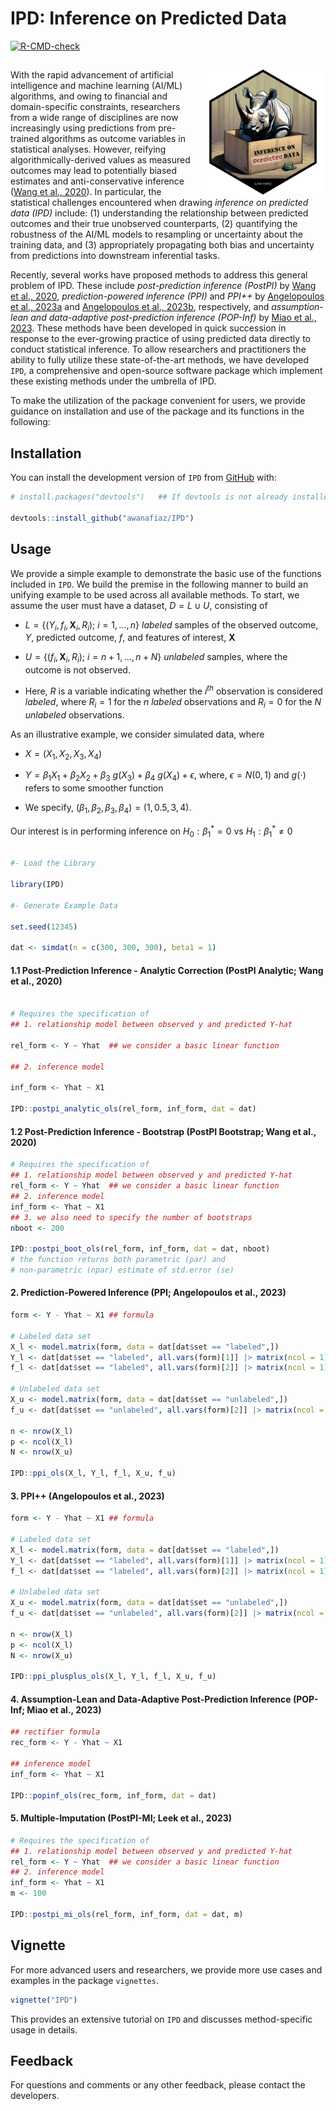 
<!-- README.md is generated from README.Rmd. Please edit that file -->

# IPD: Inference on Predicted Data

<!-- badges: start -->

[![R-CMD-check](https://github.com/awanafiaz/IPD/actions/workflows/R-CMD-check.yaml/badge.svg)](https://github.com/awanafiaz/IPD/actions/workflows/R-CMD-check.yaml)
<!-- badges: end -->

## <img src="man/figures/IPD_LOGO.png" align="right" height="200" style="float:right; height:200px;">

With the rapid advancement of artificial intelligence and machine
learning (AI/ML) algorithms, and owing to financial and domain-specific
constraints, researchers from a wide range of disciplines are now
increasingly using predictions from pre-trained algorithms as outcome
variables in statistical analyses. However, reifying
algorithmically-derived values as measured outcomes may lead to
potentially biased estimates and anti-conservative inference ([Wang et
al., 2020](https://www.pnas.org/doi/suppl/10.1073/pnas.2001238117)). In
particular, the statistical challenges encountered when drawing
*inference on predicted data (IPD)* include: (1) understanding the
relationship between predicted outcomes and their true unobserved
counterparts, (2) quantifying the robustness of the AI/ML models to
resampling or uncertainty about the training data, and (3) appropriately
propagating both bias and uncertainty from predictions into downstream
inferential tasks.

Recently, several works have proposed methods to address this general
problem of IPD. These include *post-prediction inference (PostPI)* by
[Wang et al.,
2020](https://www.pnas.org/doi/suppl/10.1073/pnas.2001238117),
*prediction-powered inference (PPI)* and *PPI++* by [Angelopoulos et
al., 2023a](https://www.science.org/doi/10.1126/science.adi6000) and
[Angelopoulos et al., 2023b](https://arxiv.org/abs/2311.01453),
respectively, and *assumption-lean and data-adaptive post-prediction
inference (POP-Inf)* by [Miao et al.,
2023](https://arxiv.org/abs/2311.14220). These methods have been
developed in quick succession in response to the ever-growing practice
of using predicted data directly to conduct statistical inference. To
allow researchers and practitioners the ability to fully utilize these
state-of-the-art methods, we have developed `IPD`, a comprehensive and
open-source software package which implement these existing methods
under the umbrella of IPD.

To make the utilization of the package convenient for users, we provide
guidance on installation and use of the package and its functions in the
following:

## Installation

You can install the development version of `IPD` from
[GitHub](https://github.com/) with:

``` r
# install.packages("devtools")   ## If devtools is not already installed

devtools::install_github("awanafiaz/IPD")
```

## Usage

We provide a simple example to demonstrate the basic use of the
functions included in `IPD`. We build the premise in the following
manner to build an unifying example to be used across all available
methods. To start, we assume the user must have a dataset,
$D = L \cup U$, consisting of

- $L = \{(Y_i, f_i, \boldsymbol{X}_i, R_i);\ i = 1, \ldots, n\}$
  *labeled* samples of the observed outcome, $Y$, predicted outcome,
  $f$, and features of interest, $\boldsymbol{X}$

- $U = \{(f_i, \boldsymbol{X}_i, R_i);\ i = n + 1, \ldots, n + N\}$
  *unlabeled* samples, where the outcome is not observed.

- Here, $R$ is a variable indicating whether the $i^{th}$ observation is
  considered *labeled*, where $R_i = 1$ for the $n$ *labeled*
  observations and $R_i = 0$ for the $N$ *unlabeled* observations.

As an illustrative example, we consider simulated data, where

- $X = (X_1, X_2, X_3, X_4)$

- $Y = \beta_1X_1 + \beta_2 X_2 + \beta_3 \ g(X_3) + \beta_4 \ g(X_4) + \epsilon,$
  where, $\epsilon = N(0, 1)$ and $g(\cdot)$ refers to some smoother
  function

- We specify, $(\beta_1, \beta_2, \beta_3, \beta_4) = (1, 0.5, 3, 4)$.

Our interest is in performing inference on $H_0: \beta_1^* = 0$ vs
$H_1: \beta_1^* \ne 0$

``` r

#- Load the Library

library(IPD)

#- Generate Example Data

set.seed(12345)

dat <- simdat(n = c(300, 300, 300), beta1 = 1)
```

#### 1.1 Post-Prediction Inference - Analytic Correction (PostPI Analytic; Wang et al., 2020)

``` r

# Requires the specification of 
## 1. relationship model between observed y and predicted Y-hat 

rel_form <- Y ~ Yhat  ## we consider a basic linear function

## 2. inference model

inf_form <- Yhat ~ X1

IPD::postpi_analytic_ols(rel_form, inf_form, dat = dat)
```

#### 1.2 Post-Prediction Inference - Bootstrap (PostPI Bootstrap; Wang et al., 2020)

``` r
# Requires the specification of 
## 1. relationship model between observed y and predicted Y-hat 
rel_form <- Y ~ Yhat  ## we consider a basic linear function
## 2. inference model
inf_form <- Yhat ~ X1
## 3. we also need to specify the number of bootstraps 
nboot <- 200

IPD::postpi_boot_ols(rel_form, inf_form, dat = dat, nboot)
# the function returns both parametric (par) and 
# non-parametric (npar) estimate of std.error (se)
```

#### 2. Prediction-Powered Inference (PPI; Angelopoulos et al., 2023)

``` r
form <- Y - Yhat ~ X1 ## formula

# Labeled data set
X_l <- model.matrix(form, data = dat[dat$set == "labeled",]) 
Y_l <- dat[dat$set == "labeled", all.vars(form)[1]] |> matrix(ncol = 1)
f_l <- dat[dat$set == "labeled", all.vars(form)[2]] |> matrix(ncol = 1)

# Unlabeled data set
X_u <- model.matrix(form, data = dat[dat$set == "unlabeled",])
f_u <- dat[dat$set == "unlabeled", all.vars(form)[2]] |> matrix(ncol = 1)

n <- nrow(X_l)
p <- ncol(X_l)
N <- nrow(X_u)

IPD::ppi_ols(X_l, Y_l, f_l, X_u, f_u)
```

#### 3. PPI++ (Angelopoulos et al., 2023)

``` r
form <- Y - Yhat ~ X1 ## formula

# Labeled data set
X_l <- model.matrix(form, data = dat[dat$set == "labeled",])
Y_l <- dat[dat$set == "labeled", all.vars(form)[1]] |> matrix(ncol = 1)
f_l <- dat[dat$set == "labeled", all.vars(form)[2]] |> matrix(ncol = 1)

# Unlabeled data set
X_u <- model.matrix(form, data = dat[dat$set == "unlabeled",])
f_u <- dat[dat$set == "unlabeled", all.vars(form)[2]] |> matrix(ncol = 1)

n <- nrow(X_l)
p <- ncol(X_l)
N <- nrow(X_u)

IPD::ppi_plusplus_ols(X_l, Y_l, f_l, X_u, f_u)
```

#### 4. Assumption-Lean and Data-Adaptive Post-Prediction Inference (POP-Inf; Miao et al., 2023)

``` r
## rectifier formula
rec_form <- Y - Yhat ~ X1

## inference model 
inf_form <- Yhat ~ X1

IPD::popinf_ols(rec_form, inf_form, dat = dat)
```

#### 5. Multiple-Imputation (PostPI-MI; Leek et al., 2023)

``` r
# Requires the specification of 
## 1. relationship model between observed y and predicted Y-hat 
rel_form <- Y ~ Yhat  ## we consider a basic linear function
## 2. inference model
inf_form <- Yhat ~ X1
m <- 100

IPD::postpi_mi_ols(rel_form, inf_form, dat = dat, m)
```

## Vignette

For more advanced users and researchers, we provide more use cases and
examples in the package `vignettes`.

``` r
vignette("IPD")
```

This provides an extensive tutorial on `IPD` and discusses
method-specific usage in details.

## Feedback

For questions and comments or any other feedback, please contact the
developers.
